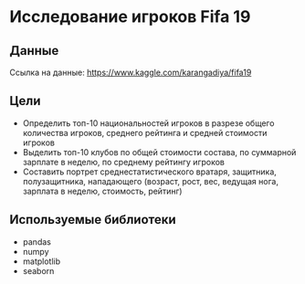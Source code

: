 # Исследование игроков Fifa 19

## Данные

Ссылка на данные: https://www.kaggle.com/karangadiya/fifa19

## Цели
- Определить топ-10 национальностей игроков в разрезе общего количества игроков, среднего рейтинга и средней стоимости игроков
- Выделить топ-10 клубов по общей стоимости состава, по суммарной зарплате в неделю, по среднему рейтингу игроков 
- Составить портрет среднестатистического вратаря, защитника, полузащитника, нападающего (возраст, рост, вес, ведущая нога, зарплата в неделю, стоимость, рейтинг)

## Используемые библиотеки
- pandas
- numpy 
- matplotlib
- seaborn
